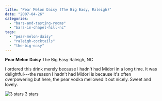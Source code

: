 ```yaml
---
title: "Pear Melon Daisy (The Big Easy, Raleigh)"
date: "2007-04-26"
categories:
  - "bars-and-tasting-rooms"
  - "bars-in-chapel-hill-nc"
tags:
  - "pear-melon-daisy"
  - "raleigh-cocktails"
  - "the-big-easy"
---
```


**Pear Melon Daisy** The Big Easy Raleigh, NC

I ordered this drink merely because I hadn't had Midori in a long time. It was delightful---the reason I hadn't had Midori is because it's often overpowering but here, the pear vodka mellowed it out nicely. Sweet and lovely.




<div class="caption">

![3 stars](http://s3.amazonaws.com/thegourmez-wpmedia/2009/02/rating_avocado1.gif "rating_avocado1") 3 stars</div>

